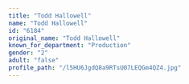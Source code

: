 ```yaml
---
title: "Todd Hallowell"
name: "Todd Hallowell"
id: "6184"
original_name: "Todd Hallowell"
known_for_department: "Production"
gender: "2"
adult: "false"
profile_path: "/l5HU6JgdQ8a9RTsU07LEQGm4QZ4.jpg"
---
```

